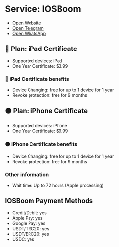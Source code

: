 
# Service: IOSBoom
- [Open Website](https://iosboom.com/)
- [Open Telegram](https://t.me/iosboom)
- [Open WhatsApp](https://wa.me/iosboom)

## 🔴 Plan: iPad Certificate  
- Supported devices: iPad  
- One Year Certificate: $3.99  

### 🔴 iPad Certificate benefits  
- Device Changing: free for up to 1 device for 1 year
- Revoke protection: free for 9 months

## 🟠 Plan: iPhone Certificate  
- Supported devices: iPhone  
- One Year Certificate: $9.99  

### 🟠 iPhone Certificate benefits  
- Device Changing: free for up to 1 device for 1 year
- Revoke protection: free for 9 months

### Other information 
- Wait time: Up to 72 hours (Apple processing)

## IOSBoom Payment Methods  
- Credit/Debit: yes  
- Apple Pay: yes  
- Google Pay: yes  
- USDT/TRC20: yes  
- USDT/ERC20: yes  
- USDC: yes

